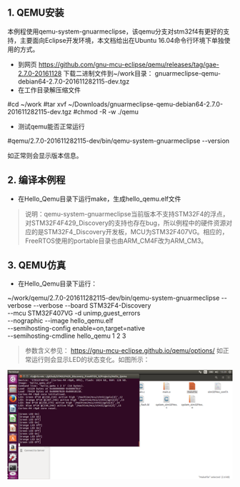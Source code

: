 
## 1. QEMU安装
  本例程使用qemu-system-gnuarmeclipse，该qemu分支对stm32f4有更好的支持，主要面向Eclipse开发环境，本文档给出在Ubuntu 16.04命令行环境下单独使用的方式。

- 到网页 https://github.com/gnu-mcu-eclipse/qemu/releases/tag/gae-2.7.0-20161128 下载二进制文件到~/work目录：
 gnuarmeclipse-qemu-debian64-2.7.0-201611282115-dev.tgz 
- 在工作目录解压缩文件

#cd ~/work
#tar xvf ~/Downloads/gnuarmeclipse-qemu-debian64-2.7.0-201611282115-dev.tgz
#chmod -R -w ./qemu

- 测试qemu能否正常运行

#qemu/2.7.0-201611282115-dev/bin/qemu-system-gnuarmeclipse --version

如正常则会显示版本信息。

## 2. 编译本例程

- 在Hello_Qemu目录下运行make，生成hello_qemu.elf文件

> 说明：qemu-system-gnuarmeclipse当前版本不支持STM32F4的浮点，对STM32F4F429_Discovery的支持也存在bug，所以例程中的硬件资源对应的是STM32F4_Discovery开发板，MCU为STM32F407VG。相应的，FreeRTOS使用的portable目录也由ARM_CM4F改为ARM_CM3。

## 3. QEMU仿真

- 在Hello_Qemu目录下运行：

~/work/qemu/2.7.0-201611282115-dev/bin/qemu-system-gnuarmeclipse --verbose --verbose --board STM32F4-Discovery \
--mcu STM32F407VG -d unimp,guest_errors \
--nographic --image hello_qemu.elf \
--semihosting-config enable=on,target=native \
--semihosting-cmdline hello_qemu 1 2 3

> 参数含义参见： https://gnu-mcu-eclipse.github.io/qemu/options/
如正常运行则会显示LED的状态变化。如图所示：

![](qemu.png)

 
 
